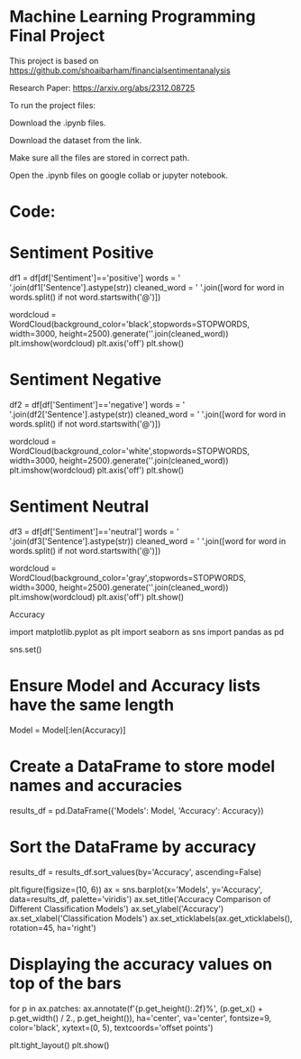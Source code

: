 # Machine Learning Programming Final Project

This project is based on https://github.com/shoaibarham/financialsentimentanalysis

Research Paper: https://arxiv.org/abs/2312.08725

To run the project files:

Download the .ipynb files.

Download the dataset from the link. 

Make sure all the files are stored in correct path.

Open the .ipynb files on google collab or jupyter notebook.

# Code:

# Sentiment Positive

df1 = df[df['Sentiment']=='positive']
words = ' '.join(df1['Sentence'].astype(str))
cleaned_word = ' '.join([word for word in words.split() if not word.startswith('@')])

wordcloud = WordCloud(background_color='black',stopwords=STOPWORDS,
                      width=3000, height=2500).generate(''.join(cleaned_word))
plt.imshow(wordcloud)
plt.axis('off')
plt.show()

# Sentiment Negative

df2 = df[df['Sentiment']=='negative']
words = ' '.join(df2['Sentence'].astype(str))
cleaned_word = ' '.join([word for word in words.split() if not word.startswith('@')])

wordcloud = WordCloud(background_color='white',stopwords=STOPWORDS,
                      width=3000, height=2500).generate(''.join(cleaned_word))
plt.imshow(wordcloud)
plt.axis('off')
plt.show()

# Sentiment Neutral

df3 = df[df['Sentiment']=='neutral']
words = ' '.join(df3['Sentence'].astype(str))
cleaned_word = ' '.join([word for word in words.split() if not word.startswith('@')])

wordcloud = WordCloud(background_color='gray',stopwords=STOPWORDS,
                      width=3000, height=2500).generate(''.join(cleaned_word))
plt.imshow(wordcloud)
plt.axis('off')
plt.show()

Accuracy

import matplotlib.pyplot as plt
import seaborn as sns
import pandas as pd

sns.set()

# Ensure Model and Accuracy lists have the same length
Model = Model[:len(Accuracy)]

# Create a DataFrame to store model names and accuracies
results_df = pd.DataFrame({'Models': Model, 'Accuracy': Accuracy})

# Sort the DataFrame by accuracy
results_df = results_df.sort_values(by='Accuracy', ascending=False)

plt.figure(figsize=(10, 6))
ax = sns.barplot(x='Models', y='Accuracy', data=results_df, palette='viridis')
ax.set_title('Accuracy Comparison of Different Classification Models')
ax.set_ylabel('Accuracy')
ax.set_xlabel('Classification Models')
ax.set_xticklabels(ax.get_xticklabels(), rotation=45, ha='right')

# Displaying the accuracy values on top of the bars
for p in ax.patches:
    ax.annotate(f'{p.get_height():.2f}%', (p.get_x() + p.get_width() / 2., p.get_height()),
                ha='center', va='center', fontsize=9, color='black', xytext=(0, 5),
                textcoords='offset points')

plt.tight_layout()
plt.show()
